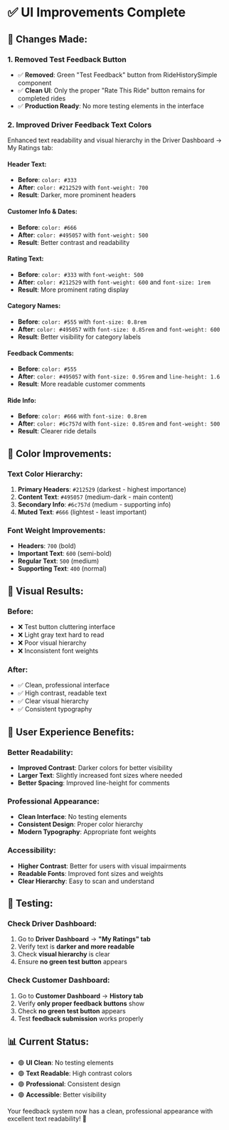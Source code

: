 # ✅ UI Improvements Complete

## 🎯 **Changes Made:**

### **1. Removed Test Feedback Button**
- ✅ **Removed**: Green "Test Feedback" button from RideHistorySimple component
- ✅ **Clean UI**: Only the proper "Rate This Ride" button remains for completed rides
- ✅ **Production Ready**: No more testing elements in the interface

### **2. Improved Driver Feedback Text Colors**
Enhanced text readability and visual hierarchy in the Driver Dashboard → My Ratings tab:

#### **Header Text:**
- **Before**: `color: #333`
- **After**: `color: #212529` with `font-weight: 700`
- **Result**: Darker, more prominent headers

#### **Customer Info & Dates:**
- **Before**: `color: #666`
- **After**: `color: #495057` with `font-weight: 500`
- **Result**: Better contrast and readability

#### **Rating Text:**
- **Before**: `color: #333` with `font-weight: 500`
- **After**: `color: #212529` with `font-weight: 600` and `font-size: 1rem`
- **Result**: More prominent rating display

#### **Category Names:**
- **Before**: `color: #555` with `font-size: 0.8rem`
- **After**: `color: #495057` with `font-size: 0.85rem` and `font-weight: 600`
- **Result**: Better visibility for category labels

#### **Feedback Comments:**
- **Before**: `color: #555`
- **After**: `color: #495057` with `font-size: 0.95rem` and `line-height: 1.6`
- **Result**: More readable customer comments

#### **Ride Info:**
- **Before**: `color: #666` with `font-size: 0.8rem`
- **After**: `color: #6c757d` with `font-size: 0.85rem` and `font-weight: 500`
- **Result**: Clearer ride details

## 🎨 **Color Improvements:**

### **Text Color Hierarchy:**
1. **Primary Headers**: `#212529` (darkest - highest importance)
2. **Content Text**: `#495057` (medium-dark - main content)
3. **Secondary Info**: `#6c757d` (medium - supporting info)
4. **Muted Text**: `#666` (lightest - least important)

### **Font Weight Improvements:**
- **Headers**: `700` (bold)
- **Important Text**: `600` (semi-bold)
- **Regular Text**: `500` (medium)
- **Supporting Text**: `400` (normal)

## 📱 **Visual Results:**

### **Before:**
- ❌ Test button cluttering interface
- ❌ Light gray text hard to read
- ❌ Poor visual hierarchy
- ❌ Inconsistent font weights

### **After:**
- ✅ Clean, professional interface
- ✅ High contrast, readable text
- ✅ Clear visual hierarchy
- ✅ Consistent typography

## 🎯 **User Experience Benefits:**

### **Better Readability:**
- **Improved Contrast**: Darker colors for better visibility
- **Larger Text**: Slightly increased font sizes where needed
- **Better Spacing**: Improved line-height for comments

### **Professional Appearance:**
- **Clean Interface**: No testing elements
- **Consistent Design**: Proper color hierarchy
- **Modern Typography**: Appropriate font weights

### **Accessibility:**
- **Higher Contrast**: Better for users with visual impairments
- **Readable Fonts**: Improved font sizes and weights
- **Clear Hierarchy**: Easy to scan and understand

## 🧪 **Testing:**

### **Check Driver Dashboard:**
1. Go to **Driver Dashboard** → **"My Ratings" tab**
2. Verify text is **darker and more readable**
3. Check **visual hierarchy** is clear
4. Ensure **no green test button** appears

### **Check Customer Dashboard:**
1. Go to **Customer Dashboard** → **History tab**
2. Verify **only proper feedback buttons** show
3. Check **no green test button** appears
4. Test **feedback submission** works properly

## 📊 **Current Status:**
- 🟢 **UI Clean**: No testing elements
- 🟢 **Text Readable**: High contrast colors
- 🟢 **Professional**: Consistent design
- 🟢 **Accessible**: Better visibility

Your feedback system now has a clean, professional appearance with excellent text readability! 🎉
